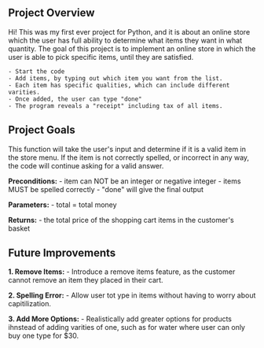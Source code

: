## Project Overview

  Hi! This was my first ever project for Python, and it is about an online store which the user has full ability to determine what items they want in what quantity.
  The goal of this project is to implement an online store in which the user is able to pick specific items, until they are satisfied.

    - Start the code
    - Add items, by typing out which item you want from the list.
    - Each item has specific qualities, which can include different varities.
    - Once added, the user can type "done"
    - The program reveals a "receipt" including tax of all items.

## Project Goals

  This function will take the user's input and determine if it is a valid item in the store menu. If the item is not correctly spelled, or incorrect in any way, the code will continue asking for a valid answer.

  **Preconditions:**
      - item can NOT be an integer or negative integer
      - items MUST be spelled correctly
      - "done" will give the final output

  **Parameters:**
      - total = total money

  **Returns:**
      - the total price of the shopping cart items in the customer's basket

## Future Improvements

  **1. Remove Items:** 
    - Introduce a remove items feature, as the customer cannot remove an item they placed in their cart.

  **2. Spelling Error:** 
    - Allow user tot ype in items without having to worry about capitilization.
    
  **3. Add More Options:**
    - Realistically add greater options for products ihnstead of adding varities of one, such as for water where user can only buy one type for $30.

